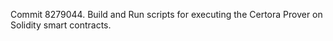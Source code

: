 Commit 8279044.                    Build and Run scripts for executing the Certora Prover on Solidity smart contracts.